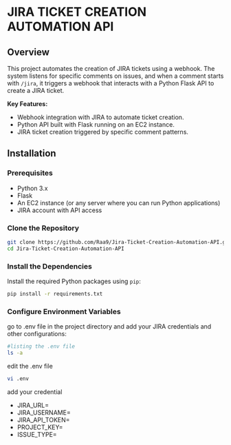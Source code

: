 # JIRA TICKET CREATION AUTOMATION API

## Overview

This project automates the creation of JIRA tickets using a webhook. The system listens for specific comments on issues, and when a comment starts with `/jira`, it triggers a webhook that interacts with a Python Flask API to create a JIRA ticket.

**Key Features:**
- Webhook integration with JIRA to automate ticket creation.
- Python API built with Flask running on an EC2 instance.
- JIRA ticket creation triggered by specific comment patterns.

## Installation

### Prerequisites

- Python 3.x
- Flask
- An EC2 instance (or any server where you can run Python applications)
- JIRA account with API access

### Clone the Repository

```bash
git clone https://github.com/Raa9/Jira-Ticket-Creation-Automation-API.git
cd Jira-Ticket-Creation-Automation-API
```

### Install the Dependencies

Install the required Python packages using `pip`:

```bash
pip install -r requirements.txt
```

### Configure Environment Variables

go to .env file in the project directory and add your JIRA credentials and other configurations:

```bash
#listing the .env file
ls -a
```

edit the .env file
```bash
vi .env
```

add your credential 

- JIRA_URL=<your-jira-instance-url>
- JIRA_USERNAME=<your-jira-username>
- JIRA_API_TOKEN=<your-jira-api-token>
- PROJECT_KEY=<your-jira-project-key>
- ISSUE_TYPE=<default-issue-type>





